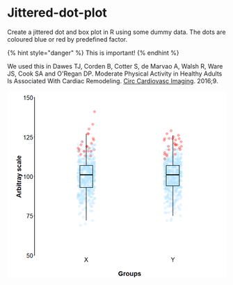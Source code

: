 # Jittered-dot-plot

Create a jittered dot and box plot in R using some dummy data. The dots are coloured blue or red by predefined factor.

{% hint style="danger" %}
This is important!
{% endhint %}

We used this in Dawes TJ, Corden B, Cotter S, de Marvao A, Walsh R, Ware JS, Cook SA and O'Regan DP. Moderate Physical Activity in Healthy Adults Is Associated With Cardiac Remodeling. [Circ Cardiovasc Imaging](https://doi.org/10.1161/CIRCIMAGING.116.004712). 2016;9.

![graph](.gitbook/assets/Dot_plot.png)

